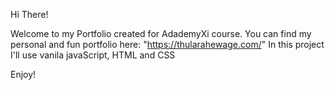 Hi There!

Welcome to my Portfolio created for AdademyXi course. 
You can find my personal and fun portfolio here: "https://thularahewage.com/" 
In this project I'll use vanila javaScript, HTML and CSS

Enjoy!
